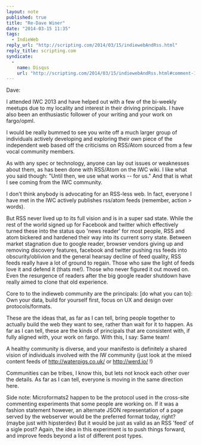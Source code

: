 ```yaml
---
layout: note
published: true
title: "Re-Dave Winer"
date: "2014-03-15 11:35"
tags: 
  - IndieWeb
reply_url: "http://scripting.com/2014/03/15/indiewebAndRss.html"
reply_title: scripting.com
syndicate: 
  - 
    name: Disqus
    url: "http://scripting.com/2014/03/15/indiewebAndRss.html#comment-1285988383"
---
```


Dave:

I attended IWC 2013 and have helped out with a few of the bi-weekly meetups due to my locality and interest in their driving principals. I have also been an enthusiastic follower of your writing and your work on fargo/opml.

I would be really bummed to see you write off a much larger group of individuals actively developing and exploring their own piece of the independent web based off the criticisms on RSS/Atom sourced from a few vocal community members.

As with any spec or technology, anyone can lay out issues or weaknesses about them, as has been done with RSS/Atom on the IWC wiki. I like what you said though: "Until then, we use what works -- for us." And that is what I see coming from the IWC community.

I don't think anybody is advocating for an RSS-less web. In fact, everyone I have met in the IWC actively publishes rss/atom feeds (remember, action > words).

But RSS never lived up to its full vision and is in a super sad state. While the rest of the world signed up for Facebook and twitter which effectively turned these into the status quo 'news reader' for most people, RSS and atom bickered and hardened their way into its current sorry state. Between market stagnation due to google reader, browser vendors giving up and removing discovery features, facebook and twitter pushing rss feeds into obscurity/oblivion and the general hearsay decline of feed quality, RSS feeds really have a lot of ground to regain. Those who saw the light of feeds love it and defend it (thats me!). Those who never figured it out moved on. Even the resurgence of readers after the big google reader shutdown have really aimed to clone that old experience.

Core to to the indieweb community are the principals: [do what you can to]: Own your data, build for yourself first, focus on UX and design over protocols/formats.

These are the ideas that, as far as I can tell, bring people together to actually build the web they want to see, rather than wait for it to happen. As far as I can tell, these are the kinds of principals that are consistent with, if fully aligned with, your work on fargo. With this, I say: Same team!

A healthy community is diverse, and your manifesto is definitely a shared vision of individuals involved with the IW community (just look at the mixed content feeds of http://waterpigs.co.uk/ or http://werd.io/ !)

Communities can be tribes, I know this, but lets not knock each other over the details. As far as I can tell, everyone is moving in the same direction here.

Side note: Microformats2 happen to be the protocol used in the cross-site commenting experiments that some people are working on. If it was a fashion statement however, an alternate JSON representation of a page served by the webserver would be the preferred format today, right? (maybe just with hipsterdev) But it would be just as valid as an RSS 'feed' of a sigle post? Again, the idea in this experiment is to push things forward, and improve feeds beyond a list of different post types.
